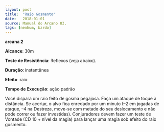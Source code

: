 ```yaml
---
layout: post
title:  "Raio Gosmento"
date:   2018-01-01
source: Manual do Arcano 83.
tags: [nenhum, bardo]
---
```


**arcana 2**

**Alcance**: 30m

**Teste de Resistência**: Reflexos (veja abaixo).

**Duração**: instantânea

**Efeito**: raio

**Tempo de Execução**: ação padrão

Você dispara um raio feito de gosma pegajosa. Faça um ataque de toque à distância. Se acertar, o alvo fica enredado por um minuto (–2 em jogadas de ataque, –4 na Destreza, move-se com metade do seu deslocamento e não pode correr ou fazer investidas). Conjuradores devem fazer um teste de Vontade (CD 10 + nível da magia) para lançar uma magia sob efeito do raio gosmento.
